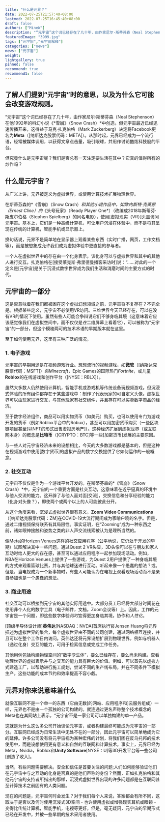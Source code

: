 ```yaml
---
title: "什么是元界？"
date: 2022-07-25T21:57:40+08:00
lastmod: 2022-07-25T16:45:40+08:00
draft: false
authors: ["MineW"]
description: "“元宇宙”这个词已经存在了几十年，由作家尼尔·斯蒂芬森（Neal Stephenson）在他1992年的科幻小说《雪崩》（Snow Crash）中创造。"
featuredImage: "3999.jpg"
tags: ["元宇宙","元宇宙解释"]
categories: ["news"]
news: ["元宇宙"]
weight: 
lightgallery: true
pinned: false
recommend: true
recommend1: false
---
```


## 了解人们提到“元宇宙”时的意思，以及为什么它可能会改变游戏规则。

“元宇宙”这个词已经存在了几十年，由作家尼尔·斯蒂芬森（Neal Stephenson）在他1992年的科幻小说《*雪崩》（Snow Crash）*中创造。但元宇宙最近已经迅速传播开来，这得益于马克·扎克伯格（Mark Zuckerberg）决定将Facebook更名为**Meta**（[纳斯达克股票代码：META]）。从那时起，元界已经成为一个流行语，经常被媒体调用，以获得文章点击量，吸引眼球，并用作讨论酷炫科技股的平台。

但究竟什么是元宇宙呢？我们是否总有一天注定要生活在其中？它真的值得所有的炒作吗？

## 什么是元宇宙？

从广义上讲，元界被定义为虚拟世界，或使用计算技术扩展物理世界。

在斯蒂芬森的*《雪崩》（Snow Crash）*和其他小说作品中，如欧内斯特·克莱恩（Ernest Cline）的*《头号玩家》（Ready Player One*）（改编成2018年斯蒂芬·斯皮尔伯格（Stephen Spielberg）的同名电影），使用[虚拟现实（VR）]头显访问元宇宙。基本上，它们是一种高级计算机，可让用户沉浸在体验中，而不是将其呈现在传统的计算机，智能手机或显示器上。

换句话说，元界不是简单地在显示器上观看某些东西（实时广播，网页，工作文档等），而是被想象成允许我们成为虚拟体验中更直接的参与者。

一个人在虚拟世界中的存在由一个化身表示，该化身可以与虚拟世界和其中的其他人进行交互。扎克伯格在[接受莱克斯·弗里德曼播客采访时]说：“......对此的一个定义是[元宇宙]是关于沉浸式数字世界成为我们生活和消磨时间的主要方式的时代。

## 元宇宙的一部分

这是否意味着在我们都被困在这个虚拟幻想领域之前，元宇宙将不复存在？不完全是。根据某些定义，元宇宙不必使用VR访问。三维世界今天已经存在，可以在没有VR的情况下使用。虽然有些人可能会争辩说它们不够身临其境（这意味着它应该感觉像我们在虚拟空间中，而不仅仅是*在*二维屏幕上看着它），可以被称为“元宇宙”的一部分，但这个模棱两可的技术术语的早期版本就在这里。

至于如何使用元界，这里有三种广泛的情况。

### 1. 电子游戏

元宇宙的早期用途是在视频游戏行业。想想流行的视频游戏，如**微软**（[纳斯达克股票代码：MSFT]）*的Minecraft*，Epic Games的国际热门*Fortnite*，或儿童**Roblox**的在线游戏和创作平台（[NYSE：RBLX]）。

虽然大多数人仍然使用计算机，智能手机或游戏机等传统设备玩视频游戏，但沉浸式体验的所有组件都存在于某些游戏中：制作了代表玩家的可自定义头像，虚拟世界可以由玩家进行交互，与其他玩家有社交组件，并且存在可以买卖数字商品的经济。

至于数字经济组件，商品可以用实物货币（如美元）购买，也可以使用专门为游戏开发的货币（例如Roblox平台中的Robux），甚至可以用加密货币购买（一些区块链项目甚至[以NFT的形式出售虚拟房地产]）。这种经济扩展到虚拟世界（或互联网本身）的概念是**比特币**（[CRYPTO：BTC]等一些[加密货币]发展的主要原因。

与一些人对元宇宙经济未来的设想相比，今天的大多数游戏都是基本的，但是这种在视频游戏中使用[数字货币]的虚拟产品的数字交换提供了它如何运作的一般概念。


### 2. 社交互动

元宇宙不仅仅是作为一个游戏平台开发的。在斯蒂芬森的*《雪崩》（Snow Crash）*中，元宇宙的一个重要方面是社交互动，这意味着在近乎逼真的环境中与他人交流的能力。这开辟了与他人面对面[交流]，交换信息和分享经验的能力（化身对头像？），即使两个或两个以上的人可能彼此分开。

从这个角度来看，沉浸式虚拟世界很有意义。**Zoom Video Communications**（[纳斯达克股票代码：ZM]在COVID-19大流行期间成为家喻户晓的名字。但是，通过二维视频保持联系有其局限性。事实证明，在“Zooming”成为一种东西之前，诸如眼神接触和姿势之类的非人声交流线索被认为是理所当然的。

像Meta的Horizon Venues这样的社交应用程序（公平地说，它仍处于开发的早期）试图解决其中一些问题。通过Quest 2 VR头显，3D头像可以在与朋友和家人互动时给人更大的存在感，甚至可以通过应用程序一起参加现场活动。例如，NBA在Horizon Venues上提供了一些游戏，为Quest 2用户提供了一种身临其境的方式来观看篮球比赛，并与其他球迷进行互动。听起来像一个愚蠢的想法？或。但是，当电视成为一个新事物时，有些人可能认为在电视上观看现场活动而不是亲自参加也是一个愚蠢的想法。

### 3. 商业用途

社交互动可以桥接到元宇宙的其他实际用途中。大部分员工已经将大部分时间花在使用非个人化的数字工具（电子邮件，文档，Zoom会议等）上。因此，工作的元宇宙是一个问题，即这些数字体验*何时*变得更加身临其境，协作和*人性化*。

[顶级半导体设计师]**英伟达**[NASDAQ：NVDA]首席执行官Jensen Huang将元界描述为虚拟世界的集合，每个虚拟世界由不同的公司创建，通过网络相互连接，并且可以在整个工作日内访问。英伟达还将元界设想扩展到物理世界，例如与机器人（通过化身）交互的能力，可用于检索信息或完成工作任务。

其他用例包括构建物理空间的“数字孪生体”，要么已经存在，要么尚未构建。查看物理世界的虚拟表示并与之交互的能力具有巨大的价值。例如，可以首先以虚拟方式建造工厂，以帮助进行施工规划，尝试不同的生产线布局，并在不同条件下模拟生产。这些功能的成本节约和效率提高不容小觑。

## 元界对你来说意味着什么

就像互联网不是一个单一的东西（它由无数[的网站、应用程序和]云服务组成）一样，元界也不是由一个孤独的公司构建的。就连通过更名声称整个技术概念的Meta也在其网站上表示，“元宇宙不是一家公司可以单独构建的单一产品。

这就是为什么这么多公司开始谈论元宇宙，或者构建最终可能成为元宇宙的一部分。互联网已经成为日常生活中无处不在的一部分，因此元宇宙可以简单地成为它的延伸。许多公司没有将元宇宙视为某种宏伟的计划，将我们困在反乌托邦的技术使用中，而是设想使用更有意义和自然的互联网和计算技术。事实上，元界已经为Meta，Nvidia，Roblox和**Unity Software**[NYSE：U]等3D开发平台等一些公司[创造了收入]。

当然，有些问题需要解决。安全和信任是首要关注的问题;人们如何能够验证他们在元宇宙中与之互动的化身是否真的是他们声称的身份？然而，正如扎克伯格和其他元宇宙的支持者所指出的那样，沉浸式虚拟世界出现的许多问题都是在互联网甚至计算技术之前固有的人类问题。

现在的问题是，元宇宙何时会发生？对于我们每个人来说，答案都会有所不同，这取决于是否以及何时使用沉浸式3D空间 - 也许使用虚拟或增强现实耳机或眼镜 - 变得比传统计算机，智能手机，电视等更好。但是，毫无疑问，元宇宙的早期形式已经在开发中，并被一些早期的技术采用者使用。